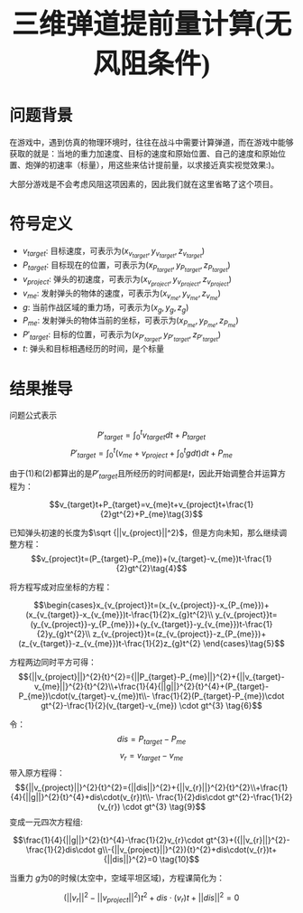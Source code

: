 **<center><font face="微软雅黑" size=10>三维弹道提前量计算(无风阻条件)</font></center>**

# 问题背景

在游戏中，遇到仿真的物理环境时，往往在战斗中需要计算弹道，而在游戏中能够获取的就是：当地的重力加速度、目标的速度和原始位置、自己的速度和原始位置、炮弹的初速率（标量），用这些来估计提前量，以求接近真实视觉效果:)。

大部分游戏是不会考虑风阻这项因素的，因此我们就在这里省略了这个项目。

# 符号定义

- $v_{target}$: 目标速度，可表示为$(x_{v_{target}},y_{v_{target}},z_{v_{target}})$
- $P_{target}$: 目标现在的位置，可表示为$(x_{P_{target}},y_{P_{target}},z_{P_{target}})$
- $v_{project}$: 弹头的初速度，可表示为$(x_{v_{project}},y_{v_{project}},z_{v_{project}})$
- $v_{me}$: 发射弹头的物体的速度，可表示为$(x_{v_{me}},y_{v_{me}},z_{v_{me}})$
- $g$: 当前作战区域的重力场，可表示为$(x_{g},y_{g},z_{g})$
- $P_{me}$: 发射弹头的物体当前的坐标，可表示为$(x_{P_{me}},y_{P_{me}},z_{P_{me}})$
- $P'_{target}$: 目标的位置，可表示为$(x_{P'_{target}},y_{P'_{target}},z_{P'_{target}})$
- $t$: 弹头和目标相遇经历的时间，是个标量

# 结果推导

问题公式表示

$$P'_{target}=\int^{t}_{0}v_{target}dt+P_{target} \tag{1}$$
$$P'_{target}=\int^{t}_{0}(v_{me}+v_{project}+\int^{t}_{0}gdt)dt+P_{me}\tag{2}$$

由于(1)和(2)都算出的是$P'_{target}$且所经历的时间都是$t$，因此开始调整合并运算方程为：

$$v_{target}t+P_{target}=v_{me}t+v_{project}t+\frac{1}{2}gt^{2}+P_{me}\tag{3}$$

已知弹头初速的长度为$\sqrt {||v_{project}||^2}$，但是方向未知，那么继续调整方程：
$$v_{project}t=(P_{target}-P_{me})+(v_{target}-v_{me})t-\frac{1}{2}gt^{2}\tag{4}$$

将方程写成对应坐标的方程：

$$\begin{cases}x_{v_{project}}t=(x_{v_{project}}-x_{P_{me}})+(x_{v_{target}}-x_{v_{me}})t-\frac{1}{2}x_{g}t^{2}\\
y_{v_{project}}t=(y_{v_{project}}-y_{P_{me}})+(y_{v_{target}}-y_{v_{me}})t-\frac{1}{2}y_{g}t^{2}\\
z_{v_{project}}t=(z_{v_{project}}-z_{P_{me}})+(z_{v_{target}}-z_{v_{me}})t-\frac{1}{2}z_{g}t^{2}
\end{cases}\tag{5}$$

方程两边同时平方可得：
$${||v_{project}||}^{2}{t}^{2}={||P_{target}-P_{me}||}^{2}+{||v_{target}-v_{me}||}^{2}{t}^{2}\\+\frac{1}{4}{||g||}^{2}{t}^{4}+(P_{target}-P_{me})\cdot(v_{target}-v_{me})t\\- \frac{1}{2}(P_{target}-P_{me})\cdot gt^{2}-\frac{1}{2}(v_{target}-v_{me}) \cdot gt^{3} \tag{6}$$

令：
$$dis=P_{target}-P_{me}\tag{7}$$
$$v_{r}=v_{target}-v_{me}\tag{8}$$
带入原方程得：
$${||v_{project}||}^{2}{t}^{2}={||dis||}^{2}+{||v_{r}||}^{2}{t}^{2}\\+\frac{1}{4}{||g||}^{2}{t}^{4}+dis\cdot(v_{r})t\\- \frac{1}{2}dis\cdot gt^{2}-\frac{1}{2}(v_{r}) \cdot gt^{3} \tag{9}$$
变成一元四次方程组:

$$\frac{1}{4}{||g||}^{2}{t}^{4}-\frac{1}{2}v_{r}\cdot gt^{3}+({||v_{r}||}^{2}-\frac{1}{2}dis\cdot g\\-{||v_{project}||}^{2}){t}^{2}+dis\cdot(v_{r})t+{||dis||}^{2}=0 \tag{10}$$

当重力 $g$为0的时候(太空中，空域平坦区域)，方程课简化为：

$$({||v_{r}||}^{2}-{||v_{project}||}^{2}){t}^{2}+dis\cdot(v_{r})t+{||dis||}^{2}=0 \tag{11}$$


